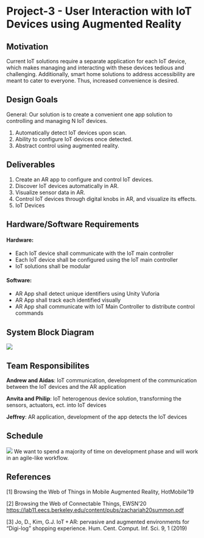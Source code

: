 # Project-3 - User Interaction with IoT Devices using Augmented Reality
## Motivation
Current IoT solutions require a separate application for each IoT device, which makes managing and interacting with these devices tedious and challenging. Additionally, smart home solutions to address accessibility are meant to cater to everyone. Thus, increased convenience is desired. 


## Design Goals
General: Our solution is to create a convenient one app solution to controlling and managing N IoT devices.

1. Automatically detect IoT devices upon scan.
2. Ability to configure IoT devices once detected.
3. Abstract control using augmented reality.


## Deliverables
1. Create an AR app to configure and control IoT devices.
2. Discover IoT devices automatically in AR.
3. Visualize sensor data in AR.
4. Control IoT devices through digital knobs in AR, and visualize its effects.
5. IoT Devices

## Hardware/Software Requirements
#### Hardware:
- Each IoT device shall communicate with the IoT main controller
- Each IoT device shall be configured using the IoT main controller
- IoT solutions shall be modular

#### Software:
- AR App shall detect unique identifiers using Unity Vuforia
- AR App shall track each identified visually
- AR App shall communicate with IoT Main Controller to distribute control commands

## System Block Diagram
![](https://github.com/ECE-597SD/Project-3/blob/main/media/IoT-block-v2.PNG)

## Team Responsibilites
**Andrew and Aidas**: IoT communication, development of the communication between the IoT devices and the AR application

**Anvita and Philip**: IoT heterogenous device solution, transforming the sensors, actuators, ect. into IoT devices

**Jeffrey**: AR application, development of the app detects the IoT devices

## Schedule
![](https://github.com/ECE-597SD/Project-3/blob/main/media/gantt%20chart.PNG)
We want to spend a majority of time on development phase and will work in an agile-like workflow.

## References
[1] Browsing the Web of Things in Mobile Augmented Reality, HotMobile’19

[2] Browsing the Web of Connectable Things, EWSN’20 https://lab11.eecs.berkeley.edu/content/pubs/zachariah20summon.pdf 

[3] Jo, D., Kim, G.J. IoT + AR: pervasive and augmented environments for “Digi-log” shopping experience. Hum. Cent. Comput. Inf. Sci. 9, 1 (2019)
